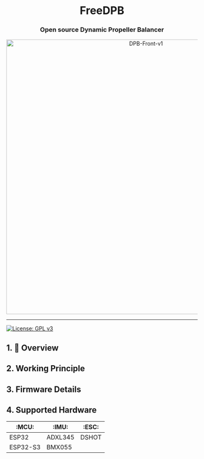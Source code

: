 <h1 align="center">FreeDPB</h1>

<div align="center">

### **Open source Dynamic Propeller Balancer**

</div>

<div align="center">
    <a data-flickr-embed="true" href="https://www.flickr.com/photos/198071258@N08/52782527195/in/dateposted-public/" title="DPB-Front-v1"><img src="https://live.staticflickr.com/65535/52782527195_9e1405f9da_o.png" width="720" height="721" alt="DPB-Front-v1"/>
</div>

---
[![License: GPL v3](https://img.shields.io/badge/License-GPLv3-blue.svg)](https://www.gnu.org/licenses/gpl-3.0)

## 1. :ledger: Overview

## 2. Working Principle

## 3. Firmware Details

## 4. Supported Hardware

|   :MCU:  |  :IMU:  |  :ESC: |  
|   ---    |    ---  |   ---  |
|  ESP32   | ADXL345 |  DSHOT |
| ESP32-S3 |  BMX055 |        |